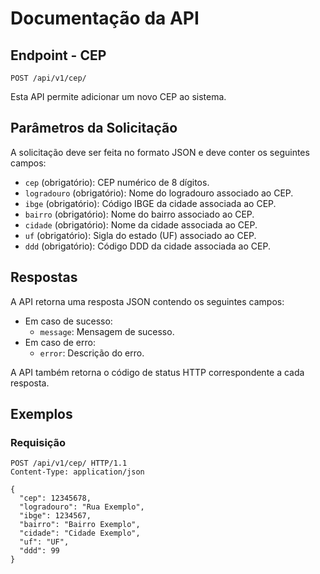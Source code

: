 # Documentação da API

## Endpoint - CEP

`POST /api/v1/cep/`

Esta API permite adicionar um novo CEP ao sistema.


## Parâmetros da Solicitação

A solicitação deve ser feita no formato JSON e deve conter os seguintes campos:

- `cep` (obrigatório): CEP numérico de 8 dígitos.
- `logradouro` (obrigatório): Nome do logradouro associado ao CEP.
- `ibge` (obrigatório): Código IBGE da cidade associada ao CEP.
- `bairro` (obrigatório): Nome do bairro associado ao CEP.
- `cidade` (obrigatório): Nome da cidade associada ao CEP.
- `uf` (obrigatório): Sigla do estado (UF) associado ao CEP.
- `ddd` (obrigatório): Código DDD da cidade associada ao CEP.

## Respostas

A API retorna uma resposta JSON contendo os seguintes campos:

- Em caso de sucesso:
  - `message`: Mensagem de sucesso.
- Em caso de erro:
  - `error`: Descrição do erro.

A API também retorna o código de status HTTP correspondente a cada resposta.

## Exemplos

### Requisição

```http
POST /api/v1/cep/ HTTP/1.1
Content-Type: application/json

{
  "cep": 12345678,
  "logradouro": "Rua Exemplo",
  "ibge": 1234567,
  "bairro": "Bairro Exemplo",
  "cidade": "Cidade Exemplo",
  "uf": "UF",
  "ddd": 99
}
```